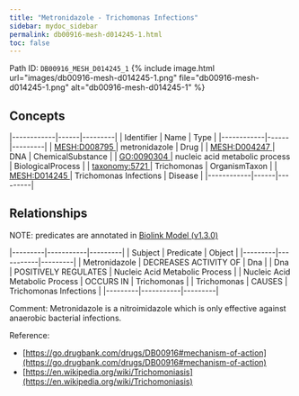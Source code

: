 ```yaml
---
title: "Metronidazole - Trichomonas Infections"
sidebar: mydoc_sidebar
permalink: db00916-mesh-d014245-1.html
toc: false 
---
```



Path ID: `DB00916_MESH_D014245_1`
{% include image.html url="images/db00916-mesh-d014245-1.png" file="db00916-mesh-d014245-1.png" alt="db00916-mesh-d014245-1" %}

## Concepts

|------------|------|---------|
| Identifier | Name | Type    |
|------------|------|---------|
| <a href="https://identifiers.org/MESH:D008795">MESH:D008795 </a> | metronidazole | Drug |
| <a href="https://identifiers.org/MESH:D004247">MESH:D004247 </a> | DNA | ChemicalSubstance |
| <a href="https://identifiers.org/GO:0090304">GO:0090304 </a> | nucleic acid metabolic process | BiologicalProcess |
| <a href="https://identifiers.org/taxonomy:5721">taxonomy:5721 </a> | Trichomonas | OrganismTaxon |
| <a href="https://identifiers.org/MESH:D014245">MESH:D014245 </a> | Trichomonas Infections | Disease |
|------------|------|---------|

## Relationships


NOTE: predicates are annotated in <a href="https://github.com/biolink/biolink-model/releases/tag/v1.3.0">Biolink Model (v1.3.0)</a>

|---------|-----------|---------|
| Subject | Predicate | Object  |
|---------|-----------|---------|
| Metronidazole | DECREASES ACTIVITY OF | Dna |
| Dna | POSITIVELY REGULATES | Nucleic Acid Metabolic Process |
| Nucleic Acid Metabolic Process | OCCURS IN | Trichomonas |
| Trichomonas | CAUSES | Trichomonas Infections |
|---------|-----------|---------|

Comment: Metronidazole is a nitroimidazole which is only effective against anaerobic bacterial infections.

Reference: 
  - [https://go.drugbank.com/drugs/DB00916#mechanism-of-action](https://go.drugbank.com/drugs/DB00916#mechanism-of-action)
  - [https://en.wikipedia.org/wiki/Trichomoniasis](https://en.wikipedia.org/wiki/Trichomoniasis)

